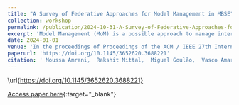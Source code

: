 ```yaml
---
title: "A Survey of Federative Approaches for Model Management in MBSE"
collection: workshop
permalink: /publication/2024-10-31-A-Survey-of-Federative-Approaches-for-Model-Management-in-MBSE
excerpt: 'Model Management (MoM) is a possible approach to manage inter-related collections of models among which Model Federation (MF) provides unique capabilities, like independence of development in individual modelling domains. In this paper, we propose a survey and a critical discussion of carefully selected papers about MF.'
date: 2024-01-01
venue: 'In the proceedings of Proceedings of the ACM / IEEE 27th International Conference on Model Driven Engineering Languages and Systems (MODELS)'
paperurl: 'https://doi.org/10.1145/3652620.3688221'
citation: ' Moussa Amrani,  Rakshit Mittal,  Miguel Goulão,  Vasco Amaral,  Sylvain Guérin,  Salvador Mart\&apos;inez,  Dominique Blouin,  Anish Bhobe,  Yara Hallak, &quot;A Survey of Federative Approaches for Model Management in MBSE.&quot; In MODELS Companion '24: Proceedings of the ACM / IEEE 27th International Conference on Model Driven Engineering Languages and Systems (MODELS), pp. 990-999, 2024.'
---
```

\url{https://doi.org/10.1145/3652620.3688221}

[Access paper here](https://doi.org/10.1145/3652620.3688221){:target="_blank"}
